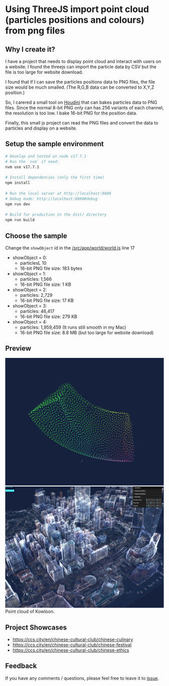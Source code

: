# Using ThreeJS import point cloud (particles positions and colours) from png files

## Why I create it?
I have a project that needs to display point cloud and interact with users on a website. I found the threejs can import the particle data by CSV but the file is too large for website download.

I found that if I can save the particles positions data to PNG files, the file size would be much smalled. (The R,G,B data can be converted to X,Y,Z position.)

So, I carered a small tool on [Houdini](https://github.com/rc-bellergy/houdini_bake_attributes_to_png) that can bakes particles data to PNG files. Since the normal 8-bit PNG only can has 256 variants of each channel, the resolution is too low. I bake 16-bit PNG for the position data.

Finally, this small js project can read the PNG files and convert the data to particles and display on a website.

## Setup the sample environment
``` bash
# Develop and tested on node v17.7.1
# Run the `nvm` if need:
nvm use v17.7.1

# Install dependencies (only the first time)
npm install

# Run the local server at http://localhost:8080
# Debug mode: http://localhost:8080#debug
npm run dev

# Build for production in the dist/ directory
npm run build
```

## Choose the sample
Change the `showObject` id in the [/src/app/world/world.js](/src/app/world/world.js)  line 17

- showObject = 0: 
  - particlesL 10
  - 16-bit PNG file size: 183 bytes
- showObject = 1: 
  - particles: 1,566
  - 16-bit PNG file size: 1 KB
- showObject = 2: 
  - particles: 2,729
  - 16-bit PNG file size: 17 KB
- showObject = 3: 
  - particles: 46,417
  - 16-bit PNG file size: 279 KB
- showObject = 4: 
  - particles: 1,959,459 (It runs still smooth in my Mac)
  - 16-bit PNG file size: 8.8 MB (but too large for website download)


## Preview
![A simple point cloid on threejs](./previews/simple.jpg)
![The Hong Kong landscape](./previews/city.jpg)
Point cloud of Kowloon.

## Project Showcases
- https://ccs.city/en/chinese-cultural-club/chinese-culinary
- https://ccs.city/en/chinese-cultural-club/chinese-festival
- https://ccs.city/en/chinese-cultural-club/chinese-ethics

## Feedback
If you have any comments / questions, please feel free to leave it to [issue](https://github.com/rc-bellergy/threejs-particles-from-png/issues).